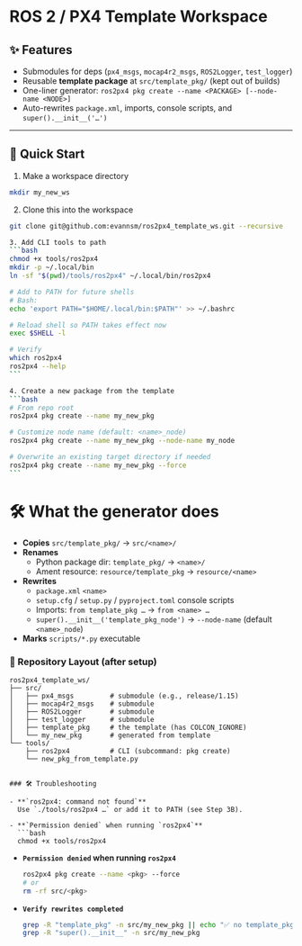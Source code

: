 # ROS 2 / PX4 Template Workspace

## ✨ Features

- Submodules for deps (`px4_msgs`, `mocap4r2_msgs`, `ROS2Logger`, `test_logger`)
- Reusable **template package** at `src/template_pkg/` (kept out of builds)
- One-liner generator: `ros2px4 pkg create --name <PACKAGE> [--node-name <NODE>]`
- Auto-rewrites `package.xml`, imports, console scripts, and `super().__init__('…')`

---

## 🚀 Quick Start

1. Make a workspace directory

```bash
mkdir my_new_ws
```

2. Clone this into the workspace

````bash
git clone git@github.com:evannsm/ros2px4_template_ws.git --recursive

3. Add CLI tools to path
```bash
chmod +x tools/ros2px4
mkdir -p ~/.local/bin
ln -sf "$(pwd)/tools/ros2px4" ~/.local/bin/ros2px4

# Add to PATH for future shells
# Bash:
echo 'export PATH="$HOME/.local/bin:$PATH"' >> ~/.bashrc

# Reload shell so PATH takes effect now
exec $SHELL -l

# Verify
which ros2px4
ros2px4 --help
```

4. Create a new package from the template
```bash
# From repo root
ros2px4 pkg create --name my_new_pkg

# Customize node name (default: <name>_node)
ros2px4 pkg create --name my_new_pkg --node-name my_node

# Overwrite an existing target directory if needed
ros2px4 pkg create --name my_new_pkg --force
```
````

# 🛠️ What the generator does

- **Copies** `src/template_pkg/` → `src/<name>/`
- **Renames**
  - Python package dir: `template_pkg/` → `<name>/`
  - Ament resource: `resource/template_pkg` → `resource/<name>`
- **Rewrites**
  - `package.xml` `<name>`
  - `setup.cfg` / `setup.py` / `pyproject.toml` console scripts
  - Imports: `from template_pkg …` → `from <name> …`
  - `super().__init__('template_pkg_node')` → `--node-name` (default `<name>_node`)
- **Marks** `scripts/*.py` executable

### 🧭 Repository Layout (after setup)

````text
ros2px4_template_ws/
├── src/
│   ├── px4_msgs         # submodule (e.g., release/1.15)
│   ├── mocap4r2_msgs    # submodule
│   ├── ROS2Logger       # submodule
│   ├── test_logger      # submodule
│   ├── template_pkg     # the template (has COLCON_IGNORE)
│   └── my_new_pkg       # generated from template
└── tools/
    ├── ros2px4          # CLI (subcommand: pkg create)
    └── new_pkg_from_template.py


### 🛠️ Troubleshooting

- **`ros2px4: command not found`**
  Use `./tools/ros2px4 …` or add it to PATH (see Step 3B).

- **`Permission denied` when running `ros2px4`**
  ```bash
  chmod +x tools/ros2px4
````

- **`Permission denied` when running `ros2px4`**

  ```bash
  ros2px4 pkg create --name <pkg> --force
  # or
  rm -rf src/<pkg>
  ```

- **`Verify rewrites completed`**
  ```bash
  grep -R "template_pkg" -n src/my_new_pkg || echo "✅ no template_pkg refs"
  grep -R "super().__init__" -n src/my_new_pkg
  ```
